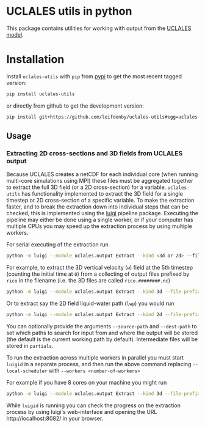 # UCLALES utils in python

This package contains utilities for working with output from the [UCLALES
model](https://github.com/uclales/uclales).

# Installation

Install `uclales-utils` with `pip` from [pypi](https://pypi.org/) to get the
most recent tagged version:

```bash
pip install uclales-utils
```


or directly from github to get the development version:

```bash
pip install git+https://github.com/leifdenby/uclales-utils#egg=uclales-utils
```

## Usage

### Extracting 2D cross-sections and 3D fields from UCLALES output

Because UCLALES creates a netCDF for each individual core (when running
multi-core simulations using MPI) these files must be aggregated together to
extract the full 3D field (or a 2D cross-section) for a variable.
`uclales-utils` has functionality implemented to extract the 3D field for a
single timestep or 2D cross-section of a specific variable. To make the
extraction faster, and to break the extraction down into individual steps that
can be checked, this is implemented using the
[luigi](https://github.com/spotify/luigi) pipeline package. Executing the
pipeline may either be done using a single worker, or if your computer has
multiple CPUs you may speed up the extraction process by using multiple
workers.

For serial executing of the extraction run

```bash
python -m luigi --module uclales.output Extract --kind <3d or 2d> --file-prefix <file-prefix> --var-name <variable> [--tn <timestep>] [--orientation <cross-section-orientation>] --local-scheduler
```

For example, to extract the 3D vertical velocity (`w`) field at the 5th timestep
(counting the initial time at `0`) from a collecting of output files prefixed
by `rico` in the filename (i.e. the 3D files are called `rico.########.nc`)

```bash
python -m luigi --module uclales.output Extract --kind 3d --file-prefix rico --tn 5 --var-name w --local-scheduler
```

Or to extract say the 2D field liquid-water path (`lwp`) you would run

```bash
python -m luigi --module uclales.output Extract --kind 2d --file-prefix rico --var-name lwp --orientation xy --local-scheduler
```

You can optionally provide the arguments `--source-path` and `--dest-path` to
set which paths to search for input from and where the output will be stored
(the default is the current working path by default). Intermediate files will
be stored in `partials`.

To run the extraction across multiple workers in parallel you must start
`luigid` in a separate process, and then run the above command replacing
`--local-scheduler` with `--workers <number-of-workers>`

For example if you have 8 cores on your machine you might run

```bash
python -m luigi --module uclales.output Extract --kind 3d --file-prefix rico --tn 5 --var-name w --workers 8
```

While `luigid` is running you can check the progress on the extraction process
by using luigi's web-interface and opening the URL http://localhost:8082/ in your
browser.
